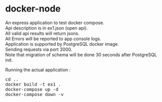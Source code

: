 # docker-node
An express application to test docker compose.<br>
Api description is in ex1.json (open api).<br>
All valid api results will return jsons.<br>
All Errors will be reported to app console logs.<br>
Application is supported by PostgreSQL docker image.<br>
Sending requests via port 3000.<br> 
Note that migration of schema will be done 30 seconds after PostgreSQL init.<br> 

Running the actual application :<br>
<pre>
cd ..
docker build -t ex1 .
docker-compose up -d
docker-compose down -v
</pre>
